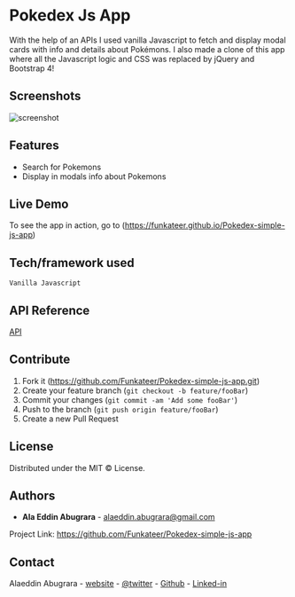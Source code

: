 # Pokedex Js App
With the help of an APIs I used vanilla Javascript to fetch and display modal cards with info and details about Pokémons. I also made a clone of this app where all the Javascript logic and CSS was replaced by jQuery and Bootstrap 4!


## Screenshots
![screenshot](https://alabugrara.com/img/Pokedex-simple-js-app-poster.png)


## Features
- Search for Pokemons
- Display in modals info about Pokemons

## Live Demo
To see the app in action, go to (https://funkateer.github.io/Pokedex-simple-js-app)


## Tech/framework used
```
Vanilla Javascript
```

## API Reference
[API](https://pokeapi.co/)


## Contribute
1. Fork it (<https://github.com/Funkateer/Pokedex-simple-js-app.git>)
2. Create your feature branch (`git checkout -b feature/fooBar`)
3. Commit your changes (`git commit -am 'Add some fooBar'`)
4. Push to the branch (`git push origin feature/fooBar`)
5. Create a new Pull Request


## License
Distributed under the MIT ©  License.


## Authors
* **Ala Eddin Abugrara** - alaeddin.abugrara@gmail.com

Project Link: https://github.com/Funkateer/Pokedex-simple-js-app


## Contact
Alaeddin Abugrara - [website](http://www.alabugrara.com) - [@twitter](https://twitter.com/twitter_handle) - [Github](https://github.com/Funkateer) - [Linked-in](https://www.linkedin.com/in/al%C3%A0-eddin-abugrara-214ba5115/)


<!-- Markdown links & imgs  -->
